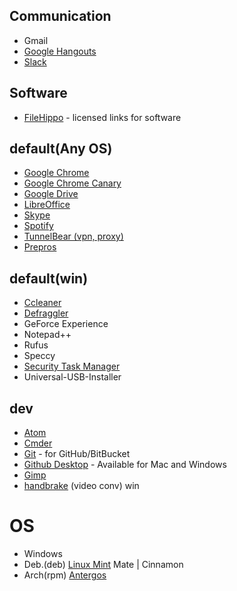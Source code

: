 ## Communication

- Gmail
- [Google Hangouts](https://hangouts.google.com)
- [Slack]( https://slack.com/)


## Software

- [FileHippo](http://filehippo.com/) - licensed links for software

## default(Any OS)

- [Google Chrome](https://www.google.com/chrome/)
- [Google Chrome Canary](https://www.google.com/chrome/browser/canary.html)
- [Google Drive](https://www.google.com/drive/)
- [LibreOffice](https://ru.libreoffice.org/)
- [Skype](https://www.skype.com)
- [Spotify](https://www.spotify.com)
- [TunnelBear (vpn, proxy)](https://www.tunnelbear.com/)
- [Prepros](https://prepros.io/downloads)

## default(win)

- [Ccleaner](https://www.piriform.com/ccleaner/download)
- [Defraggler](https://www.piriform.com/defraggler/download)
- GeForce Experience
- Notepad++
- Rufus
- Speccy
- [Security Task Manager](http://www.neuber.com/taskmanager/)
- Universal-USB-Installer


## dev

- [Atom](https://atom.io/)
- [Cmder](http://cmder.net/)
- [Git](https://git-scm.com/) - for GitHub/BitBucket
- [Github Desktop](https://desktop.github.com/) - Available for Mac and Windows
- [Gimp](https://www.gimp.org/)
- [handbrake](https://handbrake.fr/) (video conv) win


# OS
- Windows
- Deb.(deb) [Linux Mint](http://www.linuxmint.com/) Mate | Cinnamon
- Arch(rpm) [Antergos](http://antergos.com/)
